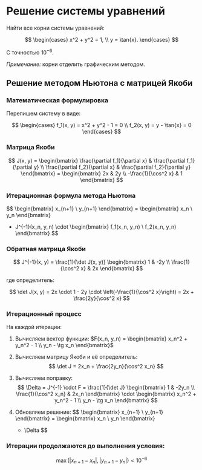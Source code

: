 # Решение системы уравнений

Найти все корни системы уравнений:

$$
\begin{cases} 
x^2 + y^2 = 1, \\ 
y = \tan{x}.
\end{cases}
$$

С точностью $10^{-6}$.

*Примечание:* корни отделить графическим методом.

## Решение методом Ньютона с матрицей Якоби

### Математическая формулировка

Перепишем систему в виде:

$$
\begin{cases}
f_1(x, y) = x^2 + y^2 - 1 = 0 \\
f_2(x, y) = y - \tan{x} = 0
\end{cases}
$$

### Матрица Якоби


$$
J(x, y) = \begin{bmatrix}
\frac{\partial f_1}{\partial x} & \frac{\partial f_1}{\partial y} \\
\frac{\partial f_2}{\partial x} & \frac{\partial f_2}{\partial y}
\end{bmatrix}
= \begin{bmatrix}
2x & 2y \\
-\frac{1}{\cos^2 x} & 1
\end{bmatrix}
$$

### Итерационная формула метода Ньютона

$$
\begin{bmatrix}
x_{n+1} \\
y_{n+1}
\end{bmatrix}
= \begin{bmatrix}
x_n \\
y_n
\end{bmatrix}
- J^{-1}(x_n, y_n) \cdot \begin{bmatrix}
f_1(x_n, y_n) \\
f_2(x_n, y_n)
\end{bmatrix}
$$

### Обратная матрица Якоби

$$
J^{-1}(x, y) = \frac{1}{\det J(x, y)} \begin{bmatrix}
1 & -2y \\
\frac{1}{\cos^2 x} & 2x
\end{bmatrix}
$$

где определитель:

$$
\det J(x, y) = 2x \cdot 1 - 2y \cdot \left(-\frac{1}{\cos^2 x}\right) = 2x + \frac{2y}{\cos^2 x}
$$

### Итерационный процесс

На каждой итерации:

1. Вычисляем вектор функции:
   $F(x_n, y_n) = \begin{bmatrix} x_n^2 + y_n^2 - 1 \\ y_n - \tg x_n \end{bmatrix}$

2. Вычисляем матрицу Якоби и её определитель:
   $$
   \det J = 2x_n + \frac{2y_n}{\cos^2 x_n}
   $$

3. Вычисляем поправку:
   $$
   \Delta = J^{-1} \cdot F = \frac{1}{\det J} \begin{bmatrix}
   1 & -2y_n \\
   \frac{1}{\cos^2 x_n} & 2x_n
   \end{bmatrix} \cdot \begin{bmatrix}
   x_n^2 + y_n^2 - 1 \\
   y_n - \tg x_n
   \end{bmatrix}
   $$

4. Обновляем решение:
   $$
   \begin{bmatrix}
   x_{n+1} \\
   y_{n+1}
   \end{bmatrix}
   = \begin{bmatrix}
   x_n \\
   y_n
   \end{bmatrix}
   - \Delta
   $$

### Итерации продолжаются до выполнения условия:

$$
\max(|x_{n+1} - x_n|, |y_{n+1} - y_n|) < 10^{-6}
$$
